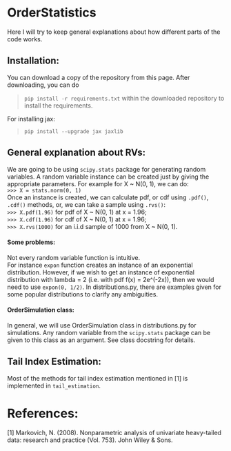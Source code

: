 # OrderStatistics
Here I will try to keep general explanations about how different parts of the code works.

## Installation:
You can download a copy of the repository from this page.
After downloading, you can do 
> `pip install -r requirements.txt`
within the downloaded repository to install the requirements.

For installing jax:
> `pip install --upgrade jax jaxlib`

## General explanation about RVs:
  We are going to be using `scipy.stats` package for generating random variables.
  A random variable instance can be created just by giving the appropriate parameters.
  For example for X ~ N(0, 1), we can do: <br>
  `>>> X = stats.norm(0, 1)` <br>
  Once an instance is created, we can calculate pdf, or cdf using `.pdf()`, `.cdf()` methods, or,
  we can take a sample using `.rvs()`: <br>
  `>>> X.pdf(1.96)` for pdf of X ~ N(0, 1) at x = 1.96; <br>
  `>>> X.cdf(1.96)` for cdf of X ~ N(0, 1) at x = 1.96;  <br>
  `>>> X.rvs(1000)` for an i.i.d sample of 1000 from X ~ N(0, 1). <br>

#### Some problems:
  Not every random variable function is intuitive. <br>
  For instance `expon` function creates an instance of an exponential distribution.
  However, if we wish to get an instance of exponential distribution with lambda = 2
  (i.e. with pdf f(x) = 2e^(-2x)), then we would need to use `expon(0, 1/2)`.
  In distributions.py, there are examples given for some popular distributions to clarify any ambiguities.

#### OrderSimulation class:
  In general, we will use OrderSimulation class in distributions.py for simulations.
  Any random variable from the `scipy.stats` package can be given to this class as an argument.
  See class docstring for details.

## Tail Index Estimation:
  Most of the methods for tail index estimation mentioned in [1] is implemented in `tail_estimation`.

# References:
  [1] Markovich, N. (2008). Nonparametric analysis of univariate heavy-tailed data: research and practice (Vol. 753). John Wiley & Sons.